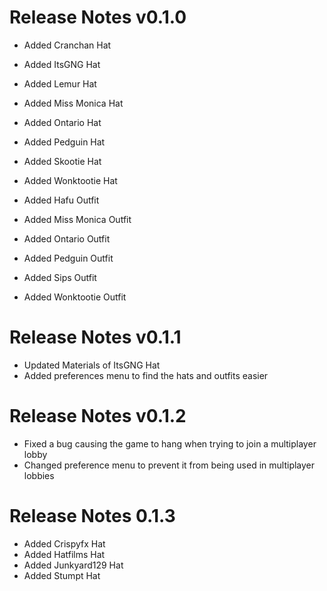 # Release Notes v0.1.0

- Added Cranchan Hat
- Added ItsGNG Hat
- Added Lemur Hat
- Added Miss Monica Hat
- Added Ontario Hat
- Added Pedguin Hat
- Added Skootie Hat
- Added Wonktootie Hat

- Added Hafu Outfit
- Added Miss Monica Outfit
- Added Ontario Outfit
- Added Pedguin Outfit
- Added Sips Outfit
- Added Wonktootie  Outfit

# Release Notes v0.1.1

- Updated Materials of ItsGNG Hat
- Added preferences menu to find the hats and outfits easier

# Release Notes v0.1.2

- Fixed a bug causing the game to hang when trying to join a multiplayer lobby
- Changed preference menu to prevent it from being used in multiplayer lobbies

# Release Notes 0.1.3

- Added Crispyfx Hat
- Added Hatfilms Hat
- Added Junkyard129 Hat
- Added Stumpt Hat